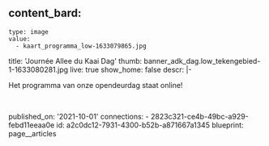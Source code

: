 content_bard:
  -
    type: image
    value:
      - kaart_programma_low-1633079865.jpg
title: 'Journée Allee du Kaai Dag'
thumb: banner_adk_dag.low_tekengebied-1-1633080281.jpg
live: true
show_home: false
descr: |-
  <p>Het programma van onze opendeurdag staat online!
  </p>
  <p><br>
  </p>
published_on: '2021-10-01'
connections:
  - 2823c321-ce4b-49bc-a929-febd11eeaa0e
id: a2c0dc12-7931-4300-b52b-a871667a1345
blueprint: page__articles
